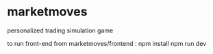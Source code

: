 # marketmoves
personalized trading simulation game

to run front-end from marketmoves/frontend :
npm install
npm run dev
